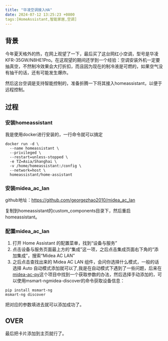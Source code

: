 ```yaml
---
title: "华凌空调接入HA"
date: 2024-07-12 13:25:23 +0800
tags:[HomeAssistant,智能家居,空调]
---
```


## 背景

今年夏天格外的热，在网上观望了一下，最后买了这台网红小空调，型号是华凌KFR-35GW/N8HE1Pro。在这观望的期间还学到一个经验：空调安装外机一定要抽真空，不然制冷效果会大打折扣，而且因为现在的制冷液是可燃的，如果空气没有抽干的话，还有可能发生爆炸。

然后这台空调是支持智能控制的，准备折腾一下将其接入homeassistant，以便于远程控制。

## 过程

### 安装homeassistant

我是使用docker进行安装的，一行命令就可以搞定

```
docker run -d \
  --name homeassistant \
  --privileged \
  --restart=unless-stopped \
  -e TZ=Asia/Shanghai \
  -v /home/homeassistant:/config \
  --network=host \
  homeassistant/home-assistant
```

### 安装midea_ac_lan

github地址：https://github.com/georgezhao2010/midea_ac_lan

复制到homeassistant的custom_components目录下，然后重启homeassistant。

### 配置midea_ac_lan

1. 打开 Home Assistant 的配置菜单，找到“设备与服务”
2. 点击设备与服务页面最上方的“集成”这一项，之后点击集成页面右下角的“添加集成”，搜索“Midea AC LAN”
3. 之后点击查找出来的 Midea AC LAN 组件，会问你选择什么模式，一般的话选择 Auto 自动模式添加就可以了,我是在自动模式下遇到了一些问题，后来在[midea-ac-py](https://github.com/mill1000/midea-ac-py?tab=readme-ov-file#getting-device-info)这个项目中找到一个获取参数的办法，然后选择手动添加的，可以使用msmart-ngmidea-discover的命令获取设备信息：

```
pip install msmart-ng
msmart-ng discover
```

把对应的参数填进去就可以添加成功了。

## OVER

最后把卡片添加到主页就行了。